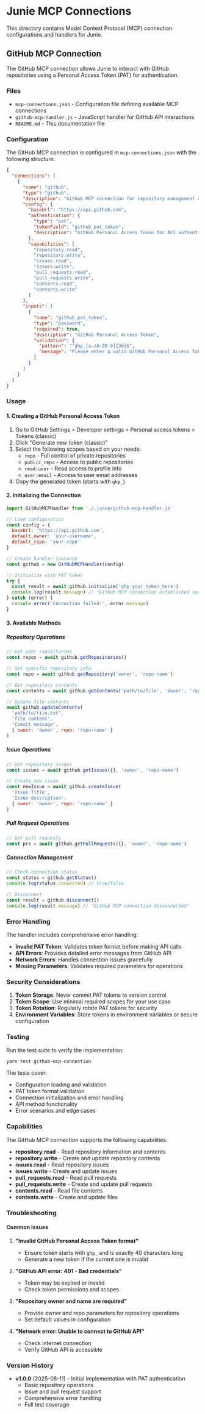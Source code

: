 # Junie MCP Connections

This directory contains Model Context Protocol (MCP) connection configurations and handlers for Junie.

## GitHub MCP Connection

The GitHub MCP connection allows Junie to interact with GitHub repositories using a Personal Access Token (PAT) for authentication.

### Files

- `mcp-connections.json` - Configuration file defining available MCP connections
- `github-mcp-handler.js` - JavaScript handler for GitHub API interactions
- `README.md` - This documentation file

### Configuration

The GitHub MCP connection is configured in `mcp-connections.json` with the following structure:

```json
{
  "connections": [
    {
      "name": "github",
      "type": "github",
      "description": "GitHub MCP connection for repository management and code operations",
      "config": {
        "baseUrl": "https://api.github.com",
        "authentication": {
          "type": "pat",
          "tokenField": "github_pat_token",
          "description": "GitHub Personal Access Token for API authentication"
        },
        "capabilities": [
          "repository.read",
          "repository.write",
          "issues.read",
          "issues.write",
          "pull_requests.read",
          "pull_requests.write",
          "contents.read",
          "contents.write"
        ]
      },
      "inputs": [
        {
          "name": "github_pat_token",
          "type": "password",
          "required": true,
          "description": "GitHub Personal Access Token",
          "validation": {
            "pattern": "^ghp_[a-zA-Z0-9]{36}$",
            "message": "Please enter a valid GitHub Personal Access Token (starts with 'ghp_')"
          }
        }
      ]
    }
  ]
}
```

### Usage

#### 1. Creating a GitHub Personal Access Token

1. Go to GitHub Settings > Developer settings > Personal access tokens > Tokens (classic)
2. Click "Generate new token (classic)"
3. Select the following scopes based on your needs:
   - `repo` - Full control of private repositories
   - `public_repo` - Access to public repositories
   - `read:user` - Read access to profile info
   - `user:email` - Access to user email addresses
4. Copy the generated token (starts with `ghp_`)

#### 2. Initializing the Connection

```javascript
import GitHubMCPHandler from './.junie/github-mcp-handler.js'

// Load configuration
const config = {
  baseUrl: 'https://api.github.com',
  default_owner: 'your-username',
  default_repo: 'your-repo'
}

// Create handler instance
const github = new GitHubMCPHandler(config)

// Initialize with PAT token
try {
  const result = await github.initialize('ghp_your_token_here')
  console.log(result.message) // "GitHub MCP connection established successfully"
} catch (error) {
  console.error('Connection failed:', error.message)
}
```

#### 3. Available Methods

##### Repository Operations
```javascript
// Get user repositories
const repos = await github.getRepositories()

// Get specific repository info
const repo = await github.getRepository('owner', 'repo-name')

// Get repository contents
const contents = await github.getContents('path/to/file', 'owner', 'repo-name')

// Update file contents
await github.updateContents(
  'path/to/file.txt',
  'file content',
  'Commit message',
  { owner: 'owner', repo: 'repo-name' }
)
```

##### Issue Operations
```javascript
// Get repository issues
const issues = await github.getIssues({}, 'owner', 'repo-name')

// Create new issue
const newIssue = await github.createIssue(
  'Issue Title',
  'Issue description',
  { owner: 'owner', repo: 'repo-name' }
)
```

##### Pull Request Operations
```javascript
// Get pull requests
const prs = await github.getPullRequests({}, 'owner', 'repo-name')
```

##### Connection Management
```javascript
// Check connection status
const status = github.getStatus()
console.log(status.connected) // true/false

// Disconnect
const result = github.disconnect()
console.log(result.message) // "GitHub MCP connection disconnected"
```

### Error Handling

The handler includes comprehensive error handling:

- **Invalid PAT Token**: Validates token format before making API calls
- **API Errors**: Provides detailed error messages from GitHub API
- **Network Errors**: Handles connection issues gracefully
- **Missing Parameters**: Validates required parameters for operations

### Security Considerations

1. **Token Storage**: Never commit PAT tokens to version control
2. **Token Scope**: Use minimal required scopes for your use case
3. **Token Rotation**: Regularly rotate PAT tokens for security
4. **Environment Variables**: Store tokens in environment variables or secure configuration

### Testing

Run the test suite to verify the implementation:

```bash
yarn test github-mcp-connection
```

The tests cover:
- Configuration loading and validation
- PAT token format validation
- Connection initialization and error handling
- API method functionality
- Error scenarios and edge cases

### Capabilities

The GitHub MCP connection supports the following capabilities:

- **repository.read** - Read repository information and contents
- **repository.write** - Create and update repository contents
- **issues.read** - Read repository issues
- **issues.write** - Create and update issues
- **pull_requests.read** - Read pull requests
- **pull_requests.write** - Create and update pull requests
- **contents.read** - Read file contents
- **contents.write** - Create and update files

### Troubleshooting

#### Common Issues

1. **"Invalid GitHub Personal Access Token format"**
   - Ensure token starts with `ghp_` and is exactly 40 characters long
   - Generate a new token if the current one is invalid

2. **"GitHub API error: 401 - Bad credentials"**
   - Token may be expired or invalid
   - Check token permissions and scopes

3. **"Repository owner and name are required"**
   - Provide owner and repo parameters for repository operations
   - Set default values in configuration

4. **"Network error: Unable to connect to GitHub API"**
   - Check internet connection
   - Verify GitHub API is accessible

### Version History

- **v1.0.0** (2025-08-11) - Initial implementation with PAT authentication
  - Basic repository operations
  - Issue and pull request support
  - Comprehensive error handling
  - Full test coverage